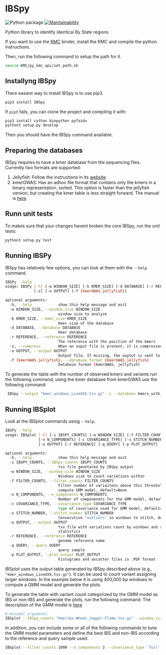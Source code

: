 # IBSpy

![Python package](https://github.com/Uauy-Lab/IBSpy/workflows/Python%20package/badge.svg)
[![Maintainability](https://api.codeclimate.com/v1/badges/5a4b1b0e89f7f9f8c34c/maintainability)](https://codeclimate.com/github/Uauy-Lab/IBSpy/maintainability)

Python library to identify Identical By State regions

If you want to use the [KMC](https://github.com/refresh-bio/KMC) binder, install the KMC and compile the python instructions.

Then, run the following command to setup the path for it.  
```sh
source KMC/py_kmc_api/set_path.sh 
```
## Installyng IBSpy

There easiest way to install IBSpy is to use pip3. 

```sh
pip3 install IBSpy
```


If ```pip3``` fails, you can clone the project and compiling it with:

```sh
pip3 install cython biopython pyfaidx
python3 setup.py develop
```

Then you should have the  IBSpy command available. 


## Preparing the databases

IBSpy requires to have a kmer database from the sequencing files. Currently two formats are supported:

  1. Jellyfish: Follow the instructions in its [website](https://github.com/gmarcais/Jellyfish/blob/master/doc/Readme.md)
  2. kmerGWAS: Has an adhoc file format that contains only the kmers in a binary representation, sorted. This option is faster than the jellyfish version, but creating the kmer table is less straight forward. The manual is [here](https://github.com/voichek/kmersGWAS/blob/master/manual.pdf).

## Runn unit tests

To makes sure that your changes havent broken the core IBSpy, run the unit tests:

```sh
python3 setup.py test
```


## Running IBSPy

IBSpy has relatively few options, you can look at them with the ```--help``` command. 

```sh
IBSPy --help
usage: IBSPy [-h] [-w WINDOW_SIZE] [-k KMER_SIZE] [-d DATABASE] [-r REFERENCE]
             [-z] [-o OUTPUT] [-f {kmerGWAS,jellyfish}]

optional arguments:
  -h, --help            show this help message and exit
  -w WINDOW_SIZE, --window_size WINDOW_SIZE
                        window size to analyze
  -k KMER_SIZE, --kmer_size KMER_SIZE
                        Kmer size of the database
  -d DATABASE, --database DATABASE
                        Kmer database
  -r REFERENCE, --reference REFERENCE
                        The reference with the position of the kmers
  -z, --compress        When an ouput file is present, it is compressed as .gz
  -o OUTPUT, --output OUTPUT
                        Output file. If missing, the ouptut is sent to stdout
  -f {kmerGWAS,jellyfish}, --database_format {kmerGWAS,jellyfish}
                        Database format (kmerGWAS, jellyfish)
```

To generate the table with the number of observed kmers and variants run the following command, using the kmer database from kmerGWAS use the following command:


```sh
 IBSpy --output "kmer_windows_LineXXX.tsv.gz" -z --database kmers_with_strand  --reference arinaLrFor.fa --window_size 50000 --compress --database_format kmerGWAS
```

## Running IBSplot

Look at the IBSplot commands using ```--help```.

```sh
IBSPy --help
usage: IBSplot [-h] [-i IBSPY_COUNTS] [-w WINDOW_SIZE] [-f FILTER_COUNTS]
               [-n N_COMPONENTS] [-c COVARIANCE_TYPE] [-s STITCH_NUMBER]
               [-o OUTPUT] [-r REFERENCE] [-q QUERY] [-p PLOT_OUTPUT]

optional arguments:
  -h, --help            show this help message and exit
  -i IBSPY_COUNTS, --IBSpy_counts IBSPY_COUNTS
                        tvs file genetared by IBSpy output
  -w WINDOW_SIZE, --window_size WINDOW_SIZE
                        Windows size to count variations within
  -f FILTER_COUNTS, --filter_counts FILTER_COUNTS
                        Filter number of variaitons above this threshold to
                        compute GMM model, default=None
  -n N_COMPONENTS, --n_components N_COMPONENTS
                        Number of componenets for the GMM model, default=3
  -c COVARIANCE_TYPE, --covariance_type COVARIANCE_TYPE
                        type of covariance used for GMM model, default="full"
  -s STITCH_NUMBER, --stitch_number STITCH_NUMBER
                        Consecutive "outliers" in windows to stitch, default=3
  -o OUTPUT, --output OUTPUT
                        tsv file with variations count by windows and summary
                        statistics
  -r REFERENCE, --reference REFERENCE
                        genome reference name
  -q QUERY, --query QUERY
                        query sample
  -p PLOT_OUTPUT, --plot_output PLOT_OUTPUT
                        histograms and ascatter files in .PDF format
```

IBSplot uses the output table generated by IBSpy described above (e.g., ```"kmer_windows_LineXXX.tsv.gz"```). It can be used to count variant assigning larger windows. In the example below it is using 400,000 bp windows to compute  a GMM model and generate the plots.

To generate the table with variant count categorized by the GMM model as IBS or non-IBS and generate the plots, run the following command:
The description of the GMM model is [here](https://scikit-learn.org/stable/modules/generated/sklearn.mixture.GaussianMixture.html#sklearn.mixture.GaussianMixture)

```sh
# minimal arguments
IBSplot --IBSpy_counts "kmeribs-Wheat_Jagger-Flame.tsv.gz" --window_size 400000 --output gmm_ibs.tsv.gz --reference Jagger --query Flame --plot_output gmm_plots.pdf
```

In addition, you can include some or all of the following commands to tune the GMM model parameters and define the best IBS and non-IBS according to the reference and query sample used:

```sh
IBSplot --filter_counts 1000 --n_components 3 --covariance_type 'full' --stitch_number 3
```

